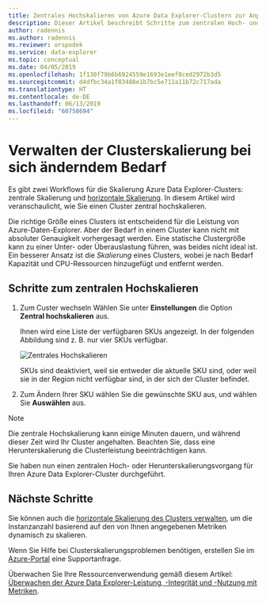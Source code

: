 ```yaml
---
title: Zentrales Hochskalieren von Azure Data Explorer-Clustern zur Anpassung an sich änderndem Bedarf
description: Dieser Artikel beschreibt Schritte zum zentralen Hoch- und Herunterskalieren eines Azure Data Explorer-Clusters basierend auf sich änderndem Bedarf.
author: radennis
ms.author: radennis
ms.reviewer: orspodek
ms.service: data-explorer
ms.topic: conceptual
ms.date: 04/05/2019
ms.openlocfilehash: 1f130f79b6b6924559e1693e1eef8ced2972b3d5
ms.sourcegitcommit: d4dfbc34a1f03488e1b7bc5e711a11b72c717ada
ms.translationtype: HT
ms.contentlocale: de-DE
ms.lasthandoff: 06/13/2019
ms.locfileid: "60758694"
---
```

# <a name="manage-cluster-scale-up-to-accommodate-changing-demand"></a>Verwalten der Clusterskalierung bei sich änderndem Bedarf

Es gibt zwei Workflows für die Skalierung Azure Data Explorer-Clusters: zentrale Skalierung und [horizontale Skalierung](manage-cluster-scale-out.md). In diesem Artikel wird veranschaulicht, wie Sie einen Cluster zentral hochskalieren.

Die richtige Größe eines Clusters ist entscheidend für die Leistung von Azure-Daten-Explorer. Aber der Bedarf in einem Cluster kann nicht mit absoluter Genauigkeit vorhergesagt werden. Eine statische Clustergröße kann zu einer Unter- oder Überauslastung führen, was beides nicht ideal ist. Ein besserer Ansatz ist die *Skalierung* eines Clusters, wobei je nach Bedarf Kapazität und CPU-Ressourcen hinzugefügt und entfernt werden. 

## <a name="steps-to-scale-up"></a>Schritte zum zentralen Hochskalieren
1. Zum Custer wechseln Wählen Sie unter **Einstellungen** die Option **Zentral hochskalieren** aus.

    Ihnen wird eine Liste der verfügbaren SKUs angezeigt. In der folgenden Abbildung sind z. B. nur vier SKUs verfügbar.

    ![Zentrales Hochskalieren](media/manage-cluster-scale-up/scale-up.png)

    SKUs sind deaktiviert, weil sie entweder die aktuelle SKU sind, oder weil sie in der Region nicht verfügbar sind, in der sich der Cluster befindet.

1. Zum Ändern Ihrer SKU wählen Sie die gewünschte SKU aus, und wählen Sie **Auswählen** aus.

> [!NOTE]
> Die zentrale Hochskalierung kann einige Minuten dauern, und während dieser Zeit wird Ihr Cluster angehalten. Beachten Sie, dass eine Herunterskalierung die Clusterleistung beeinträchtigen kann.

Sie haben nun einen zentralen Hoch- oder Herunterskalierungsvorgang für Ihren Azure Data Explorer-Cluster durchgeführt.

## <a name="next-steps"></a>Nächste Schritte
Sie können auch die [horizontale Skalierung des Clusters verwalten](manage-cluster-scale-out.md), um die Instanzanzahl basierend auf den von Ihnen angegebenen Metriken dynamisch zu skalieren.

Wenn Sie Hilfe bei Clusterskalierungsproblemen benötigen, erstellen Sie im [Azure-Portal](https://portal.azure.com/#blade/Microsoft_Azure_Support/HelpAndSupportBlade/overview) eine Supportanfrage.

Überwachen Sie Ihre Ressourcenverwendung gemäß diesem Artikel: [Überwachen der Azure Data Explorer-Leistung, -Integrität und -Nutzung mit Metriken](using-metrics.md).
